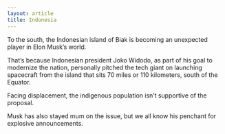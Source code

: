 ```yaml
---
layout: article
title: Indonesia
---
```


To the south, the Indonesian island of Biak is becoming an unexpected player in Elon Musk’s world.

That’s because Indonesian president Joko Widodo, as part of his goal to modernize the nation, personally pitched the tech giant on launching spacecraft from the island that sits 70 miles or 110 kilometers, south of the Equator.

Facing displacement, the indigenous population isn’t supportive of the proposal.

Musk has also stayed mum on the issue, but we all know his penchant for explosive announcements.
